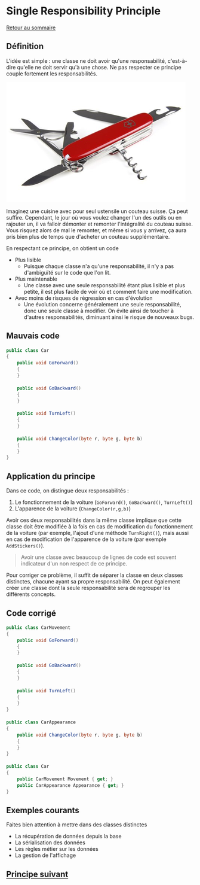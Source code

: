 # Single Responsibility Principle

[Retour au sommaire](./../README.md#Sommaire)

## Définition

L'idée est simple : une classe ne doit avoir qu'une responsabilité, c'est-à-dire qu'elle ne doit servir qu'à une chose. Ne pas respecter ce principe couple fortement les responsabilités.

![army knife](./assets/army-knife.jpg)

Imaginez une cuisine avec pour seul ustensile un couteau suisse. Ça peut suffire. Cependant, le jour où vous voulez changer l'un des outils ou en rajouter un, il va falloir démonter et remonter l'intégralité du couteau suisse. Vous risquez alors de mal le remonter, et même si vous y arrivez, ça aura pris bien plus de temps que d'acheter un couteau supplémentaire.

En respectant ce principe, on obtient un code

* Plus lisible
  * Puisque chaque classe n'a qu'une responsabilité, il n'y a pas d'ambiguïté sur le code que l'on lit.
* Plus maintenable
  * Une classe avec une seule responsabilité étant plus lisible et plus petite, il est plus facile de voir où et comment faire une modification.
* Avec moins de risques de régression en cas d'évolution
  * Une évolution concerne généralement une seule responsabilité, donc une seule classe à modifier. On évite ainsi de toucher à d'autres responsabilités, diminuant ainsi le risque de nouveaux bugs.

## Mauvais code

```csharp
public class Car
{
    public void GoForward()
    {
    }

    public void GoBackward()
    {
    }

    public void TurnLeft()
    {
    }

    public void ChangeColor(byte r, byte g, byte b)
    {
    }
}
```

## Application du principe

Dans ce code, on distingue deux responsabilités :

1. Le fonctionnement de la voiture (`GoForward()`, `GoBackward()`, `TurnLeft()`)
1. L'apparence de la voiture (`ChangeColor(r,g,b)`)

Avoir ces deux responsabilités dans la même classe implique que cette classe doit être modifiée à la fois en cas de modification du fonctionnement de la voiture (par exemple, l'ajout d'une méthode `TurnRight()`),
mais aussi en cas de modification de l'apparence de la voiture (par exemple `AddStickers()`).

> Avoir une classe avec beaucoup de lignes de code est souvent indicateur d'un non respect de ce principe.

Pour corriger ce problème, il suffit de séparer la classe en deux classes distinctes, chacune ayant sa propre responsabilité.
On peut également créer une classe dont la seule responsabilité sera de regrouper les différents concepts.

## Code corrigé

```csharp
public class CarMovement
{
    public void GoForward()
    {
    }

    public void GoBackward()
    {
    }

    public void TurnLeft()
    {
    }
}

public class CarAppearance
{
    public void ChangeColor(byte r, byte g, byte b)
    {
    }
}

public class Car
{
    public CarMovement Movement { get; }
    public CarAppearance Appearance { get; }
}
```

## Exemples courants

Faites bien attention à mettre dans des classes distinctes

* La récupération de données depuis la base
* La sérialisation des données
* Les règles métier sur les données
* La gestion de l'affichage

## [Principe suivant](./o.md)